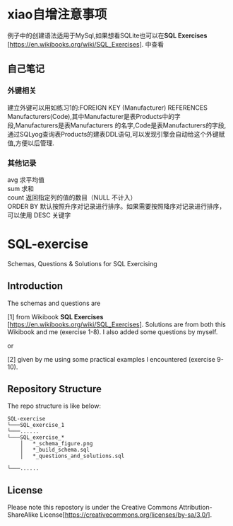 
# xiao自增注意事项
例子中的创建语法适用于MySql,如果想看SQLite也可以在**SQL Exercises** [https://en.wikibooks.org/wiki/SQL_Exercises]. 中查看
## 自己笔记
### 外键相关
建立外键可以用如练习1的:FOREIGN KEY (Manufacturer) REFERENCES Manufacturers(Code),其中Manufacturer是表Products中的字段,Manufacturers是表Manufacturers 的名字,Code是表Manufacturers的字段,通过SQLyog查询表Products的建表DDL语句,可以发现引擎会自动给这个外键赋值,方便以后管理.

### 其他记录

avg 求平均值<br>
sum 求和<br>
count 返回指定列的值的数目（NULL 不计入）<br>
ORDER BY 默认按照升序对记录进行排序。如果需要按照降序对记录进行排序，可以使用 DESC 关键字<br>



# SQL-exercise
Schemas, Questions &amp; Solutions for SQL Exercising

## Introduction
The schemas and questions are 

[1] from Wikibook **SQL Exercises** [https://en.wikibooks.org/wiki/SQL_Exercises]. Solutions are from both this Wikibook and me (exercise 1-8). I also added some questions by myself.

or

[2] given by me using some practical examples I encountered (exercise 9-10).

## Repository Structure
The repo structure is like below:
```
SQL-exercise
└───SQL_exercise_1
└───......
└───SQL_exercise_*
    │   *_schema_figure.png
    │   *_build_schema.sql
    │   *_questions_and_solutions.sql

└───......

```

## License
Please note this repostory is under the Creative Commons Attribution-ShareAlike License[https://creativecommons.org/licenses/by-sa/3.0/].
